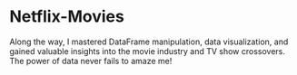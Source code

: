 # Netflix-Movies
 Along the way, I mastered DataFrame manipulation, data visualization, and gained valuable insights into the movie industry and TV show crossovers. The power of data never fails to amaze me!
